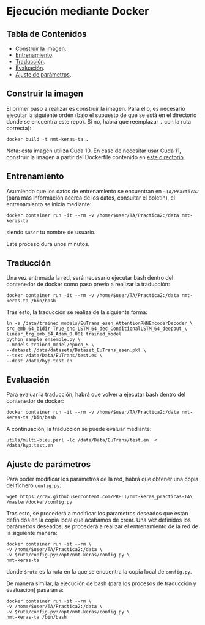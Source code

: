 # Ejecución mediante Docker

## Tabla de Contenidos
* [Construir la imagen](#construir-la-imagen).
* [Entrenamiento](#entrenamiento).
* [Traducción](#traducción).
* [Evaluación](#evaluación).
* [Ajuste de parámetros](#ajuste-de-parámetros).

## Construir la imagen
El primer paso a realizar es construir la imagen. Para ello, es necesario ejecutar la siguiente orden (bajo el supuesto de que se está en el directorio donde se encuentra este repo). Si no, habrá que reemplazar `.` con la ruta correcta):

```
docker build -t nmt-keras-ta .
```

Nota: esta imagen utiliza Cuda 10. En caso de necesitar usar Cuda 11, construir la imagen a partir del Dockerfile contenido en [este directorio](cuda11).

## Entrenamiento
Asumiendo que los datos de entrenamiento se encuentran en `~TA/Practica2` (para más información acerca de los datos, consultar el boletín), el entrenamiento se inicia mediante:

```
docker container run -it --rm -v /home/$user/TA/Practica2:/data nmt-keras-ta
```
siendo `$user` tu nombre de usuario.

Este proceso dura unos minutos.

## Traducción
Una vez entrenada la red, será necesario ejecutar bash dentro del contenedor de docker como paso previo a realizar la traducción:

```
docker container run -it --rm -v /home/$user/TA/Practica2:/data nmt-keras-ta /bin/bash
```

Tras esto, la traducción se realiza de la siguiente forma:

```
ln -s /data/trained_models/EuTrans_esen_AttentionRNNEncoderDecoder_\
src_emb_64_bidir_True_enc_LSTM_64_dec_ConditionalLSTM_64_deepout_\
linear_trg_emb_64_Adam_0.001 trained_model
python sample_ensemble.py \
--models trained_model/epoch_5 \
--dataset /data/datasets/Dataset_EuTrans_esen.pkl \
--text /data/Data/EuTrans/test.es \
--dest /data/hyp.test.en
```

## Evaluación
Para evaluar la traducción, habrá que volver a ejecutar bash dentro del contenedor de docker:

```
docker container run -it --rm -v /home/$user/TA/Practica2:/data nmt-keras-ta /bin/bash
```

A continuación, la traducción se puede evaluar mediante:

```
utils/multi-bleu.perl -lc /data/Data/EuTrans/test.en  < /data/hyp.test.en
```

## Ajuste de parámetros
Para poder modificar los parámetros de la red, habrá que obtener una copia del fichero ```config.py```:

```
wget https://raw.githubusercontent.com/PRHLT/nmt-keras_practicas-TA\
/master/docker/config.py
```

Tras esto, se procederá a modificar los parametros deseados que están definidos en la
copia local que acabamos de crear. Una vez definidos los parámetros deseados, se procederá a realizar el entrenamiento de la red de la siguiente manera:

```
docker container run -it --rm \
-v /home/$user/TA/Practica2:/data \
-v $ruta/config.py:/opt/nmt-keras/config.py \
nmt-keras-ta
```
donde `$ruta` es la ruta en la que se encuentra la copia local de `config.py`.

De manera similar, la ejecución de bash (para los procesos de traducción y evaluación) pasarán a:

```
docker container run -it --rm \
-v /home/$user/TA/Practica2:/data \
-v $ruta/config.py:/opt/nmt-keras/config.py \
nmt-keras-ta /bin/bash
```
